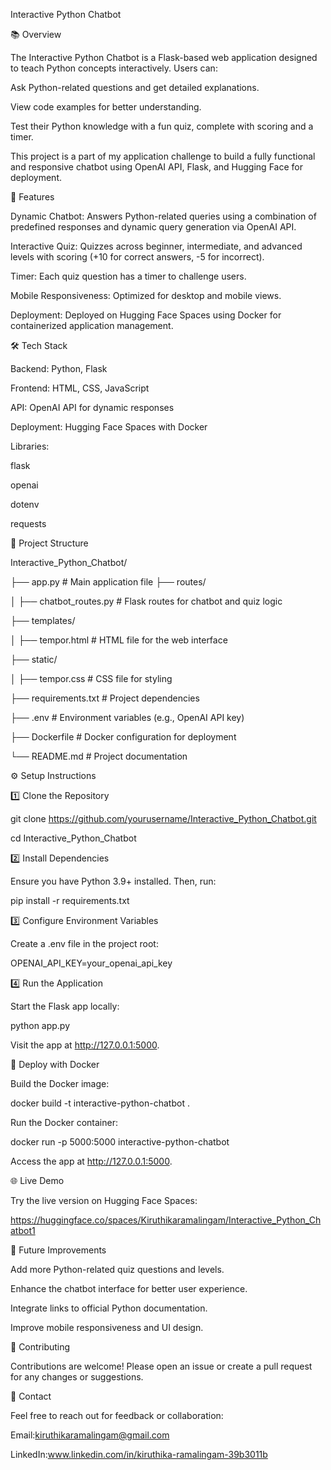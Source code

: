 Interactive Python Chatbot

📚 Overview

The Interactive Python Chatbot is a Flask-based web application designed to teach Python concepts interactively. Users can:

Ask Python-related questions and get detailed explanations.

View code examples for better understanding.

Test their Python knowledge with a fun quiz, complete with scoring and a timer.

This project is a part of my application challenge to build a fully functional and responsive chatbot using OpenAI API, Flask, and Hugging Face for deployment.


🚀 Features

Dynamic Chatbot: Answers Python-related queries using a combination of predefined responses and dynamic query generation via OpenAI API.

Interactive Quiz: Quizzes across beginner, intermediate, and advanced levels with scoring (+10 for correct answers, -5 for incorrect).

Timer: Each quiz question has a timer to challenge users.

Mobile Responsiveness: Optimized for desktop and mobile views.

Deployment: Deployed on Hugging Face Spaces using Docker for containerized application management.


🛠️ Tech Stack

Backend: Python, Flask

Frontend: HTML, CSS, JavaScript

API: OpenAI API for dynamic responses

Deployment: Hugging Face Spaces with Docker


Libraries:

flask

openai

dotenv

requests

📂 Project Structure



Interactive_Python_Chatbot/

├── app.py                 # Main application file
├── routes/

│   ├── chatbot_routes.py  # Flask routes for chatbot and quiz logic

├── templates/

│   ├── tempor.html        # HTML file for the web interface

├── static/

│   ├── tempor.css         # CSS file for styling

├── requirements.txt       # Project dependencies

├── .env                   # Environment variables (e.g., OpenAI API key)

├── Dockerfile             # Docker configuration for deployment

└── README.md              # Project documentation


⚙️ Setup Instructions

1️⃣ Clone the Repository

git clone https://github.com/yourusername/Interactive_Python_Chatbot.git

cd Interactive_Python_Chatbot


2️⃣ Install Dependencies

Ensure you have Python 3.9+ installed. Then, run:

pip install -r requirements.txt


3️⃣ Configure Environment Variables

Create a .env file in the project root:

OPENAI_API_KEY=your_openai_api_key


4️⃣ Run the Application

Start the Flask app locally:

python app.py

Visit the app at http://127.0.0.1:5000.


🐳 Deploy with Docker

Build the Docker image:

docker build -t interactive-python-chatbot .

Run the Docker container:

docker run -p 5000:5000 interactive-python-chatbot

Access the app at http://127.0.0.1:5000.


🌐 Live Demo

Try the live version on Hugging Face Spaces:

https://huggingface.co/spaces/Kiruthikaramalingam/Interactive_Python_Chatbot1

📝 Future Improvements


Add more Python-related quiz questions and levels.

Enhance the chatbot interface for better user experience.

Integrate links to official Python documentation.

Improve mobile responsiveness and UI design.


🤝 Contributing

Contributions are welcome! Please open an issue or create a pull request for any changes or suggestions.


📧 Contact

Feel free to reach out for feedback or collaboration:

Email:kiruthikaramalingam@gmail.com

LinkedIn:www.linkedin.com/in/kiruthika-ramalingam-39b3011b
